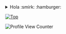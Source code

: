 


<details>
  <summary align="left">Hola :smirk: :hamburger:</summary>
  <pre>
  Actualmente no suelo mucho ser activo en github publicando codes, más haciendolos para uso privado.
  Igualmente trataré de traer algunas cositas que me gustaría que la gente viera :V
  </pre>
</details>

[![Top](https://github-readme-stats.vercel.app/api/top-langs/?username=Leoxyzua&exclude_repo=eslint-config&theme=dracula)](https://github.com/anuraghazra/github-readme-stats)

![Profile View Counter](https://komarev.com/ghpvc/?username=Leoxyzua)
